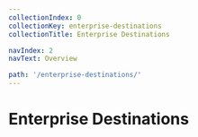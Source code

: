 ```yaml
---
collectionIndex: 0
collectionKey: enterprise-destinations
collectionTitle: Enterprise Destinations

navIndex: 2
navText: Overview

path: '/enterprise-destinations/'
---
```


# Enterprise Destinations

